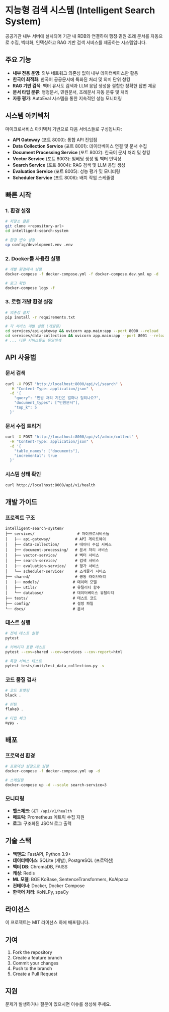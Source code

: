 # 지능형 검색 시스템 (Intelligent Search System)

공공기관 내부 서버에 설치되어 기관 내 RDB와 연결하여 행정·민원·조례 문서를 자동으로 수집, 벡터화, 인덱싱하고 RAG 기반 검색 서비스를 제공하는 시스템입니다.

## 주요 기능

- **내부 전용 운영**: 외부 네트워크 의존성 없이 내부 데이터베이스만 활용
- **한국어 최적화**: 한국어 공공문서에 특화된 처리 및 의미 단위 청킹
- **RAG 기반 검색**: 벡터 유사도 검색과 LLM 응답 생성을 결합한 정확한 답변 제공
- **문서 타입 분류**: 행정문서, 민원문서, 조례문서 자동 분류 및 처리
- **자동 평가**: AutoEval 시스템을 통한 지속적인 성능 모니터링

## 시스템 아키텍처

마이크로서비스 아키텍처 기반으로 다음 서비스들로 구성됩니다:

- **API Gateway** (포트 8000): 통합 API 진입점
- **Data Collection Service** (포트 8001): 데이터베이스 연결 및 문서 수집
- **Document Processing Service** (포트 8002): 한국어 문서 처리 및 청킹
- **Vector Service** (포트 8003): 임베딩 생성 및 벡터 인덱싱
- **Search Service** (포트 8004): RAG 검색 및 LLM 응답 생성
- **Evaluation Service** (포트 8005): 성능 평가 및 모니터링
- **Scheduler Service** (포트 8006): 배치 작업 스케줄링

## 빠른 시작

### 1. 환경 설정

```bash
# 저장소 클론
git clone <repository-url>
cd intelligent-search-system

# 환경 변수 설정
cp config/development.env .env
```

### 2. Docker를 사용한 실행

```bash
# 개발 환경에서 실행
docker-compose -f docker-compose.yml -f docker-compose.dev.yml up -d

# 로그 확인
docker-compose logs -f
```

### 3. 로컬 개발 환경 설정

```bash
# 의존성 설치
pip install -r requirements.txt

# 각 서비스 개별 실행 (개발용)
cd services/api-gateway && uvicorn app.main:app --port 8000 --reload
cd services/data-collection && uvicorn app.main:app --port 8001 --reload
# ... 다른 서비스들도 동일하게
```

## API 사용법

### 문서 검색

```bash
curl -X POST "http://localhost:8000/api/v1/search" \
  -H "Content-Type: application/json" \
  -d '{
    "query": "민원 처리 기간은 얼마나 걸리나요?",
    "document_types": ["민원문서"],
    "top_k": 5
  }'
```

### 문서 수집 트리거

```bash
curl -X POST "http://localhost:8000/api/v1/admin/collect" \
  -H "Content-Type: application/json" \
  -d '{
    "table_names": ["documents"],
    "incremental": true
  }'
```

### 시스템 상태 확인

```bash
curl http://localhost:8000/api/v1/health
```

## 개발 가이드

### 프로젝트 구조

```
intelligent-search-system/
├── services/                   # 마이크로서비스들
│   ├── api-gateway/           # API 게이트웨이
│   ├── data-collection/       # 데이터 수집 서비스
│   ├── document-processing/   # 문서 처리 서비스
│   ├── vector-service/        # 벡터 서비스
│   ├── search-service/        # 검색 서비스
│   ├── evaluation-service/    # 평가 서비스
│   └── scheduler-service/     # 스케줄러 서비스
├── shared/                    # 공통 라이브러리
│   ├── models/               # 데이터 모델
│   ├── utils/                # 유틸리티 함수
│   └── database/             # 데이터베이스 유틸리티
├── tests/                    # 테스트 코드
├── config/                   # 설정 파일
└── docs/                     # 문서
```

### 테스트 실행

```bash
# 전체 테스트 실행
pytest

# 커버리지 포함 테스트
pytest --cov=shared --cov=services --cov-report=html

# 특정 서비스 테스트
pytest tests/unit/test_data_collection.py -v
```

### 코드 품질 검사

```bash
# 코드 포맷팅
black .

# 린팅
flake8 .

# 타입 체크
mypy .
```

## 배포

### 프로덕션 환경

```bash
# 프로덕션 설정으로 실행
docker-compose -f docker-compose.yml up -d

# 스케일링
docker-compose up -d --scale search-service=3
```

### 모니터링

- **헬스체크**: `GET /api/v1/health`
- **메트릭**: Prometheus 메트릭 수집 지원
- **로그**: 구조화된 JSON 로그 출력

## 기술 스택

- **백엔드**: FastAPI, Python 3.9+
- **데이터베이스**: SQLite (개발), PostgreSQL (프로덕션)
- **벡터 DB**: ChromaDB, FAISS
- **캐싱**: Redis
- **ML 모델**: BGE KoBase, SentenceTransformers, KoAlpaca
- **컨테이너**: Docker, Docker Compose
- **한국어 처리**: KoNLPy, spaCy

## 라이선스

이 프로젝트는 MIT 라이선스 하에 배포됩니다.

## 기여

1. Fork the repository
2. Create a feature branch
3. Commit your changes
4. Push to the branch
5. Create a Pull Request

## 지원

문제가 발생하거나 질문이 있으시면 이슈를 생성해 주세요.